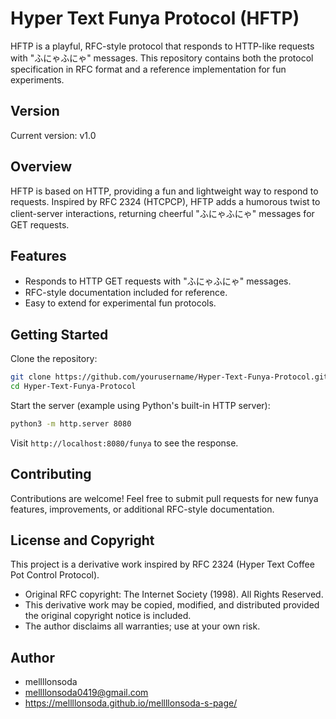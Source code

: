 # Hyper Text Funya Protocol (HFTP)

HFTP is a playful, RFC-style protocol that responds to HTTP-like requests with "ふにゃふにゃ" messages. This repository contains both the protocol specification in RFC format and a reference implementation for fun experiments.

## Version

Current version: v1.0

## Overview

HFTP is based on HTTP, providing a fun and lightweight way to respond to requests. Inspired by RFC 2324 (HTCPCP), HFTP adds a humorous twist to client-server interactions, returning cheerful "ふにゃふにゃ" messages for GET requests.

## Features

* Responds to HTTP GET requests with "ふにゃふにゃ" messages.
* RFC-style documentation included for reference.
* Easy to extend for experimental fun protocols.

## Getting Started

Clone the repository:

```bash
git clone https://github.com/yourusername/Hyper-Text-Funya-Protocol.git
cd Hyper-Text-Funya-Protocol
```

Start the server (example using Python's built-in HTTP server):

```bash
python3 -m http.server 8080
```

Visit `http://localhost:8080/funya` to see the response.

## Contributing

Contributions are welcome! Feel free to submit pull requests for new funya features, improvements, or additional RFC-style documentation.

## License and Copyright

This project is a derivative work inspired by RFC 2324 (Hyper Text Coffee Pot Control Protocol).

* Original RFC copyright: The Internet Society (1998). All Rights Reserved.
* This derivative work may be copied, modified, and distributed provided the original copyright notice is included.
* The author disclaims all warranties; use at your own risk.

## Author

* mellllonsoda
* mellllonsoda0419@gmail.com
* https://mellllonsoda.github.io/mellllonsoda-s-page/
